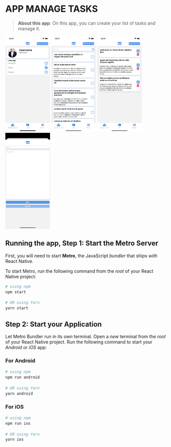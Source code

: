 # APP MANAGE TASKS

>**About this app**:
On this app, you can create your list of tasks and manage it.  

<p float="left">
   <img src="./src/assets/profile.png" alt="profile screen" width="140" height="300" />
   <img src="./src/assets/task_list.png" alt="ongoing tasks" width="140" height="300" />
   <img src="./src/assets/task_history.png" alt="task history screen" width="140" height="300" />
   <img src="./src/assets/create_task.png" alt="creating a new task" width="140" height="300" />
</p>

## Running the app, Step 1: Start the Metro Server

First, you will need to start **Metro**, the JavaScript _bundler_ that ships _with_ React Native.

To start Metro, run the following command from the _root_ of your React Native project:

```bash
# using npm
npm start

# OR using Yarn
yarn start
```

## Step 2: Start your Application

Let Metro Bundler run in its _own_ terminal. Open a _new_ terminal from the _root_ of your React Native project. Run the following command to start your _Android_ or _iOS_ app:

### For Android

```bash
# using npm
npm run android

# OR using Yarn
yarn android
```

### For iOS

```bash
# using npm
npm run ios

# OR using Yarn
yarn ios
```
